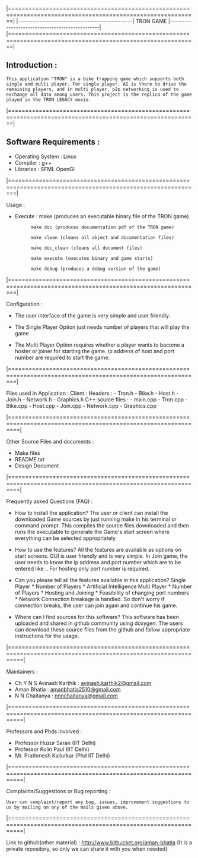 |=============================================================================================================|
|------------------------------------------------| TRON GAME |------------------------------------------------|
|=============================================================================================================|


Introduction :
------------
	This application "TRON" is a bike trapping game which supports both single and multi player. For single player, AI is there to drive the remaining players, and in multi player, p2p networking is used to exchange all data among users. This project is the replica of the game played in the TRON LEGACY movie.

|=============================================================================================================|	
	
Software Requirements :
---------------------

- Operating System : Linux
- Compiler : g++
- Libraries : 
	SFML
	OpenGl


|==============================================================================================================|

Usage :

- Execute :	make (produces an executable binary file of the TRON game)

			make doc (produces documentation pdf of the TRON game)

			make clean (cleans all object and documentation files)

			make doc_clean (cleans all document files)

			make execute (executes binary and game starts)

			make debug (produces a debug version of the game)


|==============================================================================================================|

Configuration :

- The user interface of the game is very simple and user friendly.

- The Single Player Option just needs number of players that will play the game

- The Multi Player Option requires whether a player wants to become a hoster or joiner for starting the game. Ip address of host and port number are required to start the game.

|==============================================================================================================|

Files used in Application :
Client : 
    Headers :
		- Tron.h
		- Bike.h
		- Host.h
		- Join.h
		- Network.h
		- Graphics.h
    C++ source files :
		- main.cpp
		- Tron.cpp
		- Bike.cpp
		- Host.cpp
		- Join.cpp
		- Network.cpp
		- Graphics.cpp

|===============================================================================================================|

Other Source Files and documents :

- Make files
- README.txt
- Design Document


|===============================================================================================================|

Frequently asked Questions (FAQ) :


- How to install the application?
	The user or client can install the downloaded Game sources by just running make in his terminal or command prompt. This compiles the source files downloaded and then runs the executable to generate the Game's start screen where everything can be selected appropriately.

- How to use the features?
	All the features are available as options on start screens. GUI is user friendly and is very simple. In Join game, the user needs to know the ip address and port number which are to be entered like <ip address>:<port number>. For hosting only port number is required.

- Can you please tell all the features available in this application?
	Single Player
		* Number of Players
		* Artificial Intelligence
	Multi Player
		* Number of Players
		* Hosting and Joining
		* Feasibility of changing port numbers
		* Network Connection breakage is handled. So don't worry if connection breaks, the user can join again and continue his game.

- Where can I find sources for this software?
	This software has been uploaded and shared in github community using doxygen. The users can download these source files from the github and follow appropriate instructions for the usage.
	
	
|================================================================================================================|

Maintainers :

- Ch Y N S Avinash Karthik		:	avinash.karthik2@gmail.com
- Aman Bhatia				:	amanbhatia2510@gmail.com
- N N Chaitanya				:	nnnchaitanya@gmail.com


|================================================================================================================|

Professors and Phds involved :

- Professor Huzur Saran (IIT Delhi)
- Professor Kolin Paul (IIT Delhi)
- Mr. Prathmesh Kallurkar (Phd IIT Delhi)


|================================================================================================================|

Complaints/Suggestions or Bug reporting :

	User can complaint/report any bug, issues, improvement suggestions to us by mailing on any of the mails given above.
	
	
|================================================================================================================|

Link to github(other material) : http://www.bitbucket.org/aman-bhatia {It is a private repository, so only we can share it with you when needed}